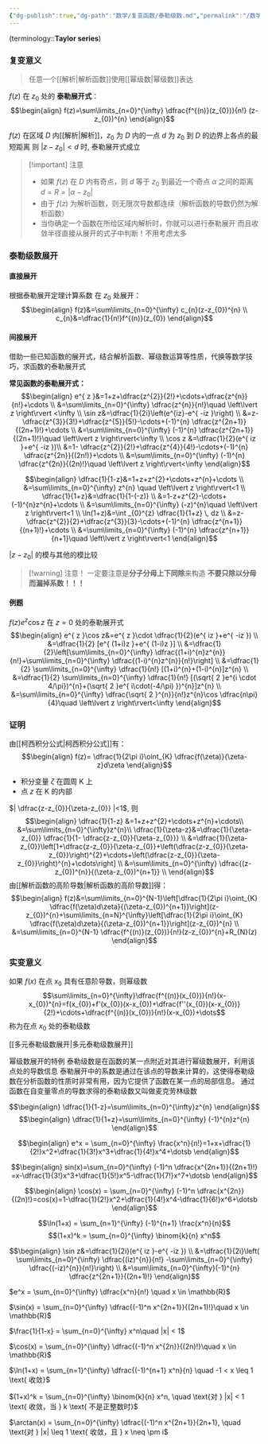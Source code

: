 ```yaml
---
{"dg-publish":true,"dg-path":"数学/复变函数/泰勒级数.md","permalink":"/数学/复变函数/泰勒级数/","dgPassFrontmatter":true,"noteIcon":"","created":"2024-05-21T15:20:28.442+08:00","updated":"2024-09-20T15:39:22.790+08:00"}
---
```


(terminology::**Taylor series**)

### 复变意义
>任意一个[[解析\|解析函数]]使用[[幂级数\|幂级数]]表达

$f(z)$ 在 $z_{0}$ 处的 **泰勒展开式**：
$$\begin{align}
f(z)=\sum\limits_{n=0}^{\infty} \dfrac{f^{(n)}(z_{0})}{n!} (z-z_{0})^{n}
\end{align}$$

$f(z)$ 在区域 $D$ 内[[解析\|解析]]，$z_{0}$ 为 $D$ 内的一点
$d$ 为 $z_{0}$ 到 $D$ 的边界上各点的最短距离
则 $\left\lvert  z-z_{0} \right\rvert<d$ 时, 泰勒展开式成立

>[!important] 注意
>- 如果 $f(z)$ 在 $D$ 内有奇点，则 $d$ 等于 $z_{0}$ 到最近一个奇点 $\alpha$ 之间的距离
> $d=R=\left\lvert  \alpha-z_{0} \right\rvert$
> - 由于 $f(z)$ 为解析函数，则无限次导数都连续（解析函数的导数仍然为解析函数）
> - 当你确定一个函数在所给区域内解析时，你就可以进行泰勒展开
> 	而且收敛半径直接从展开的式子中判断！不用考虑太多

### 泰勒级数展开
#### 直接展开
根据泰勒展开定理计算系数
在 $z_{0}$ 处展开：
$$\begin{align}
f(z)&=\sum\limits_{n=0}^{\infty} c_{n}(z-z_{0})^{n} \\
c_{n}&=\dfrac{1}{n!}f^{(n)}(z_{0})
\end{align}$$
#### 间接展开
借助一些已知函数的展开式，结合解析函数、幂级数运算等性质，代换等数学技巧，求函数的泰勒展开式

**常见函数的泰勒展开式：**
$$\begin{align}
e^{ z }&=1+z+\dfrac{z^{2}}{2!}+\cdots+\dfrac{z^{n}}{n!}+\cdots \\
&=\sum\limits_{n=0}^{\infty} \dfrac{z^{n}}{n!}\quad \left\lvert  z \right\rvert <\infty \\
\sin z&=\dfrac{1}{2i}\left(e^{iz}-e^{ -iz }\right) \\
 &=z- \dfrac{z^{3}}{3!}+\dfrac{z^{5}}{5!}-\cdots+(-1)^{n} \dfrac{z^{2n+1}}{(2n+1)!}+\cdots \\
&=\sum\limits_{n=0}^{\infty} (-1)^{n} \dfrac{z^{2n+1}}{(2n+1)!}\quad \left\lvert  z \right\rvert<\infty \\
\cos z &=\dfrac{1}{2}(e^{ iz }+e^{ -iz })\\
&=1- \dfrac{z^{2}}{2!}+\dfrac{z^{4}}{4!}-\cdots+(-1)^{n} \dfrac{z^{2n}}{(2n!)}+\cdots \\
&=\sum\limits_{n=0}^{\infty} (-1)^{n} \dfrac{z^{2n}}{(2n)!}\quad  \left\lvert  z \right\rvert<\infty
\end{align}$$


$$\begin{align} 
\dfrac{1}{1-z}&=1+z+z^{2}+\cdots+z^{n}+\cdots \\
&=\sum\limits_{n=0}^{\infty} z^{n} \quad \left\lvert  z \right\rvert<1 \\
\dfrac{1}{1+z}&=\dfrac{1}{1-(-z)} \\
&=1-z+z^{2}-\cdots+(-1)^{n}z^{n}+\cdots \\
&=\sum\limits_{n=0}^{\infty} (-z)^{n}\quad \left\lvert  z \right\rvert<1 \\
\ln(1+z)&=\int _{0}^{z} \dfrac{1}{1+z} \, dz  \\
&=z-\dfrac{z^{2}}{2}+\dfrac{z^{3}}{3}-\cdots+(-1)^{n} \dfrac{z^{n+1}}{(n+1)!}+\cdots \\
&=\sum\limits_{n=0}^{\infty} (-1)^{n} \dfrac{z^{n+1}}{n+1}\quad \left\lvert  z \right\rvert<1
\end{align}$$

$\left\lvert  z-z_{0} \right\rvert$ 的模与其他的模比较

>[!warning] 注意！
一定要注意是**分子分母上下同除**来构造
**不要只除以分母而漏掉系数！！！**

#### 例题
$f(z)e^{ z }\cos z$ 在 $z=0$ 处的泰勒展开式
$$\begin{align}
e^{ z }\cos z&=e^{ z }\cdot \dfrac{1}{2}(e^{ iz }+e^{ -iz }) \\
&=\dfrac{1}{2} [e^{ (1+i)z }+e^{ (1-i)z }] \\
&=\dfrac{1}{2}\left[\sum\limits_{n=0}^{\infty} \dfrac{(1+i)^{n}z^{n}}{n!}+\sum\limits_{n=0}^{\infty} \dfrac{(1-i)^{n}z^{n}}{n!}\right] \\
&=\dfrac{1}{2} \sum\limits_{n=0}^{\infty} \dfrac{1}{n!} [(1+i)^{n}+(1-i)^{n}]z^{n} \\
&=\dfrac{1}{2} \sum\limits_{n=0}^{\infty} \dfrac{1}{n!} [(\sqrt{ 2 }e^{i \cdot 4/\pi})^{n}+(\sqrt{ 2 }e^{ i\cdot(-4/\pi) })^{n}]z^{n}  \\
&=\sum\limits_{n=0}^{\infty} \dfrac{\sqrt{ 2 }^{n}}{n!}z^{n}\cos \dfrac{n\pi}{4}\quad  \left\lvert  z \right\rvert<\infty
\end{align}$$


### 证明
由[[柯西积分公式\|柯西积分公式]]有：
$$\begin{align}
f(z)= \dfrac{1}{2\pi i}\oint_{K} \dfrac{f(\zeta)}{\zeta-z}d\zeta
\end{align}$$
- 积分变量 $\zeta$ 在圆周 K 上
- 点 $z$ 在 K 的内部

$|  \dfrac{z-z_{0}}{\zeta-z_{0}} |<1$, 则 
$$\begin{align}
 \dfrac{1}{1-z} &=1+z+z^{2}+\cdots+z^{n}+\cdots\\
&=\sum\limits_{n=0}^{\infty}z^{n}\\
\dfrac{1}{\zeta-z}&=\dfrac{1}{\zeta-z_{0}} \dfrac{1}{1- \dfrac{z-z_{0}}{\zeta-z_{0}}} \\
&=\dfrac{1}{\zeta-z_{0}}\left[1+\dfrac{z-z_{0}}{\zeta-z_{0}}+\left(\dfrac{z-z_{0}}{\zeta-z_{0}}\right)^{2}+\cdots+\left(\dfrac{z-z_{0}}{\zeta-z_{0}}\right)^{n}+\cdots\right] \\
&=\sum\limits_{n=0}^{\infty} \dfrac{(z-z_{0})^{n}}{(\zeta-z_{0})^{n+1}} \\
\end{align}$$
由[[解析函数的高阶导数\|解析函数的高阶导数]]得：
$$\begin{align}
f(z)&=\sum\limits_{n=0}^{N-1}\left[\dfrac{1}{2\pi i}\oint_{K} \dfrac{f(\zeta)d\zeta}{(\zeta-z_{0})^{n+1}}\right](z-z_{0})^{n}+\sum\limits_{n=N}^{\infty}\left[\dfrac{1}{2\pi i}\oint_{K} \dfrac{f(\zeta)d\zeta}{(\zeta-z_{0})^{n+1}}\right](z-z_{0})^{n} \\
&=\sum\limits_{n=0}^{N-1} \dfrac{f^{(n)}(z_{0})}{n!}(z-z_{0})^{n}+R_{N}(z)
\end{align}$$


### 实变意义
如果 $f(x)$ 在点 $x_{0}$ 具有任意阶导数，则幂级数
$$\sum\limits_{n=0}^{\infty}\dfrac{f^{(n)}(x_{0})}{n!}(x-x_{0})^{n}=f(x_{0})+f'(x_{0})(x-x_{0})+\dfrac{f''(x_{0})(x-x_{0})}{2!}+\cdots+\dfrac{f^{(n)}(x_{0})}{n!}(x-x_{0})+\dots$$
称为在点 $x_{0}$ 处的泰勒级数

[[多元泰勒级数展开\|多元泰勒级数展开]]

幂级数展开的特例
泰勒级数是在函数的某一点附近对其进行幂级数展开，利用该点处的导数信息
泰勒展开中的系数是通过在该点的导数来计算的，这使得泰勒级数在分析函数的性质时非常有用，因为它提供了函数在某一点的局部信息。
通过函数在自变量零点的导数求得的泰勒级数又叫做麦克劳林级数

$$\begin{align}
\dfrac{1}{1-z}=\sum\limits_{n=0}^{\infty}z^{n}
\end{align}$$
$$\begin{align}
\dfrac{1}{1+z}=\sum\limits_{n=0}^{\infty} (-1)^{n}z^{n}
\end{align}$$


$$\begin{align}
e^x = \sum_{n=0}^{\infty} \frac{x^n}{n!}=1+x+\dfrac{1}{2!}x^2+\dfrac{1}{3!}x^3+\dfrac{1}{4!}x^4+\dotsb
\end{align}$$


$$\begin{align}
sin(x)=\sum_{n=0}^{\infty} (-1)^n \dfrac{x^{2n+1}}{(2n+1)!} =x-\dfrac{1}{3!}x^3+\dfrac{1}{5!}x^5-\dfrac{1}{7!}x^7+\dotsb
\end{align}$$

$$\begin{align}
\cos(x) = \sum_{n=0}^{\infty} (-1)^n \dfrac{x^{2n}}{(2n)!}=cos(x)=1-\dfrac{1}{2!}x^2+\dfrac{1}{4!}x^4-\dfrac{1}{6!}x^6+\dotsb
\end{align}$$



$$\ln(1+x) = \sum_{n=1}^{\infty} (-1)^{n+1} \frac{x^n}{n}$$
$$(1+x)^k = \sum_{n=0}^{\infty} \binom{k}{n} x^n$$


$$\begin{align}
\sin z&=\dfrac{1}{2i}(e^{ iz }-e^{ -iz }) \\
&=\dfrac{1}{2i}\left( \sum\limits_{n=0}^{\infty}  \dfrac{(iz)^{n}}{n!} -\sum\limits_{n=0}^{\infty} \dfrac{(-iz)^{n}}{n!}\right) \\
&=\sum\limits_{n=0}^{\infty}(-1)^{n} \dfrac{z^{2n+1}}{(2n+1)!}
\end{align}$$




$e^x = \sum_{n=0}^{\infty} \dfrac{x^n}{n!} \quad  x \in \mathbb{R}$

$\sin(x) = \sum_{n=0}^{\infty} \dfrac{(-1)^n x^{2n+1}}{(2n+1)!}\quad  x \in \mathbb{R}$

$\frac{1}{1-x} = \sum_{n=0}^{\infty} x^n\quad |x| < 1$

$\cos(x) = \sum_{n=0}^{\infty} \dfrac{(-1)^n x^{2n}}{(2n)!}\quad  x \in \mathbb{R}$

$\ln(1+x) = \sum_{n=1}^{\infty} \dfrac{(-1)^{n+1} x^n}{n} \quad -1 < x \leq 1 \text{ 收敛}$

$(1+x)^k = \sum_{n=0}^{\infty} \binom{k}{n} x^n, \quad \text{对 } |x| < 1 \text{ 收敛，当 } k \text{ 不是正整数时}$

$\arctan(x) = \sum_{n=0}^{\infty} \dfrac{(-1)^n x^{2n+1}}{2n+1}, \quad \text{对 } |x| \leq 1 \text{ 收敛，且 } x \neq \pm i$

